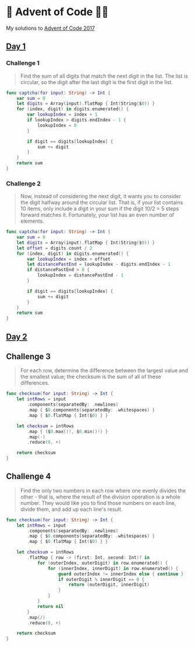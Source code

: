 # 🎄 Advent of Code 👨‍💻
My solutions to [Advent of Code 2017](http://adventofcode.com/2017)

## [Day 1](http://adventofcode.com/2017/day/1)

### Challenge 1
> Find the sum of all digits that match the next digit in the list. The list is circular, so the digit after the last digit is the first digit in the list.

```swift
func captcha(for input: String) -> Int {
    var sum = 0
    let digits = Array(input).flatMap { Int(String($0)) }
    for (index, digit) in digits.enumerated() {
        var lookupIndex = index + 1
        if lookupIndex > digits.endIndex - 1 {
            lookupIndex = 0
        }

        if digit == digits[lookupIndex] {
            sum += digit
        }
    }
    return sum
}
```

### Challenge 2
> Now, instead of considering the next digit, it wants you to consider the digit halfway around the circular list. That is, if your list contains 10 items, only include a digit in your sum if the digit 10/2 = 5 steps forward matches it. Fortunately, your list has an even number of elements.

```swift
func captcha(for input: String) -> Int {
    var sum = 0
    let digits = Array(input).flatMap { Int(String($0)) }
    let offset = digits.count / 2
    for (index, digit) in digits.enumerated() {
        var lookupIndex = index + offset
        let distancePastEnd = lookupIndex - digits.endIndex - 1
        if distancePastEnd > 0 {
            lookupIndex = distancePastEnd - 1
        }

        if digit == digits[lookupIndex] {
            sum += digit
        }
    }
    return sum
}
```

## [Day 2](http://adventofcode.com/2017/day/2)

## Challenge 3
> For each row, determine the difference between the largest value and the smallest value; the checksum is the sum of all of these differences.

```swift
func checksum(for input: String) -> Int {
    let intRows = input
        .components(separatedBy: .newlines)
        .map { $0.components(separatedBy: .whitespaces) }
        .map { $0.flatMap { Int($0) } }

    let checksum = intRows
        .map { ($0.max()!, $0.min()!) }
        .map(-)
        .reduce(0, +)

    return checksum
}
```

## Challenge 4
> Find the only two numbers in each row where one evenly divides the other - that is, where the result of the division operation is a whole number. They would like you to find those numbers on each line, divide them, and add up each line's result.

```swift
func checksum(for input: String) -> Int {
    let intRows = input
        .components(separatedBy: .newlines)
        .map { $0.components(separatedBy: .whitespaces) }
        .map { $0.flatMap { Int($0) } }

    let checksum = intRows
        .flatMap { row -> (first: Int, second: Int)? in
            for (outerIndex, outerDigit) in row.enumerated() {
                for (innerIndex, innerDigit) in row.enumerated() {
                    guard outerIndex != innerIndex else { continue }
                    if outerDigit % innerDigit == 0 {
                        return (outerDigit, innerDigit)
                    }
                }
            }
            return nil
        }
        .map(/)
        .reduce(0, +)

    return checksum
}
```
